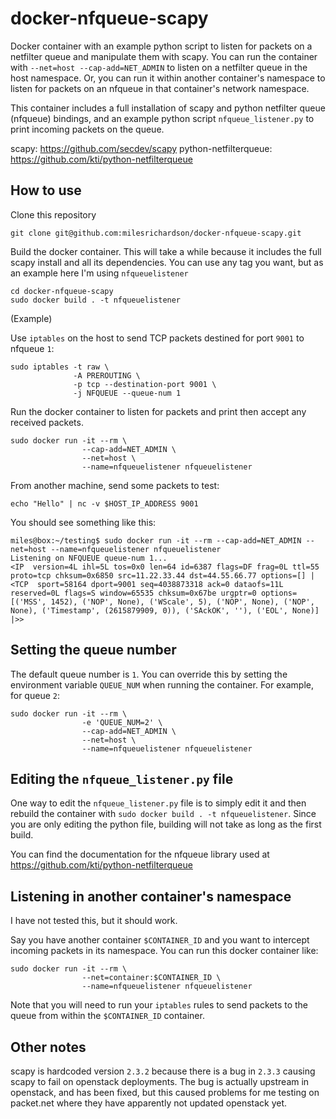 # docker-nfqueue-scapy

Docker container with an example python script to listen for packets on
a netfilter queue and manipulate them with scapy. You can run the container
with `--net=host --cap-add=NET_ADMIN` to listen on a netfilter queue in the
host namespace. Or, you can run it within another container's namespace to listen
for packets on an nfqueue in that container's network namespace.

This container includes a full installation of scapy and python netfilter queue
(nfqueue) bindings, and an example python script `nfqueue_listener.py` to
print incoming packets on the queue.

scapy: https://github.com/secdev/scapy
python-netfilterqueue: https://github.com/kti/python-netfilterqueue

## How to use

Clone this repository

``` shell
git clone git@github.com:milesrichardson/docker-nfqueue-scapy.git
```

Build the docker container. This will take a while because it includes the
full scapy install and all its dependencies. You can use any tag you want, but
as an example here I'm using `nfqueuelistener`

``` shell
cd docker-nfqueue-scapy
sudo docker build . -t nfqueuelistener
```

(Example)

Use `iptables` on the host to send TCP packets destined for port `9001`
to nfqueue `1`:

``` shell
sudo iptables -t raw \
              -A PREROUTING \
              -p tcp --destination-port 9001 \
              -j NFQUEUE --queue-num 1
```

Run the docker container to listen for packets and print then accept any
received packets.

``` shell
sudo docker run -it --rm \
                --cap-add=NET_ADMIN \
                --net=host \
                --name=nfqueuelistener nfqueuelistener
```

From another machine, send some packets to test:

``` shell
echo "Hello" | nc -v $HOST_IP_ADDRESS 9001
```

You should see something like this:

``` shell
miles@box:~/testing$ sudo docker run -it --rm --cap-add=NET_ADMIN --net=host --name=nfqueuelistener nfqueuelistener
Listening on NFQUEUE queue-num 1...
<IP  version=4L ihl=5L tos=0x0 len=64 id=6387 flags=DF frag=0L ttl=55 proto=tcp chksum=0x6850 src=11.22.33.44 dst=44.55.66.77 options=[] |<TCP  sport=58164 dport=9001 seq=4038873318 ack=0 dataofs=11L reserved=0L flags=S window=65535 chksum=0x67be urgptr=0 options=[('MSS', 1452), ('NOP', None), ('WScale', 5), ('NOP', None), ('NOP', None), ('Timestamp', (2615879909, 0)), ('SAckOK', ''), ('EOL', None)] |>>
```

## Setting the queue number

The default queue number is `1`. You can override this by setting the environment variable
`QUEUE_NUM` when running the container. For example, for queue `2`:

``` shell
sudo docker run -it --rm \
                -e 'QUEUE_NUM=2' \
                --cap-add=NET_ADMIN \
                --net=host \
                --name=nfqueuelistener nfqueuelistener
```

## Editing the `nfqueue_listener.py` file

One way to edit the `nfqueue_listener.py` file is to simply edit it and then rebuild
the container with `sudo docker build . -t nfqueuelistener`. Since you are only
editing the python file, building will not take as long as the first build.

You can find the documentation for the nfqueue library used at https://github.com/kti/python-netfilterqueue

## Listening in another container's namespace

I have not tested this, but it should work.

Say you have another container `$CONTAINER_ID` and you want to intercept incoming
packets in its namespace. You can run this docker container like:

``` shell
sudo docker run -it --rm \
                --net=container:$CONTAINER_ID \
                --name=nfqueuelistener nfqueuelistener
```

Note that you will need to run your `iptables` rules to send packets to the queue
from within the `$CONTAINER_ID` container.

## Other notes

scapy is hardcoded version `2.3.2` because there is a bug in `2.3.3` causing
scapy to fail on openstack deployments. The bug is actually upstream in openstack,
and has been fixed, but this caused problems for me testing on packet.net where
they have apparently not updated openstack yet.
